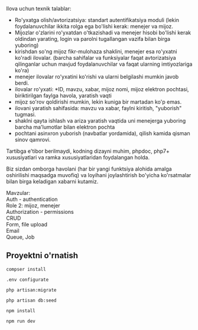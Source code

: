 Ilova uchun texnik talablar: 
- Ro'yxatga olish/avtorizatsiya: standart autentifikatsiya moduli (lekin foydalanuvchilar
ikkita rolga ega bo'lishi kerak: menejer va mijoz. 
- Mijozlar o'zlarini ro'yxatdan o'tkazishadi va menejer hisobi bo'lishi kerak oldindan yarating, login va parolni tugallangan vazifa bilan birga yuboring) 
- kirishdan so'ng mijoz fikr-mulohaza shaklini, menejer esa ro'yxatni ko'radi ilovalar. (barcha sahifalar va funksiyalar faqat avtorizatsiya qilinganlar uchun mavjud foydalanuvchilar va faqat ularning imtiyozlariga ko'ra)
- menejer ilovalar ro'yxatini ko'rishi va ularni belgilashi mumkin javob berdi. 
- ilovalar ro'yxati:
*ID, mavzu, xabar, mijoz nomi, mijoz elektron pochtasi, biriktirilgan faylga havola, yaratish vaqti
- mijoz so'rov qoldirishi mumkin, lekin kuniga bir martadan ko'p emas.
- ilovani yaratish sahifasida: mavzu va xabar, faylni kiritish, "yuborish" tugmasi.
- shaklni qayta ishlash va ariza yaratish vaqtida uni menejerga yuboring barcha ma'lumotlar bilan elektron pochta
- pochtani asinxron yuborish (navbatlar yordamida), qilish kamida qisman sinov qamrovi.

Tartibga e'tibor berilmaydi, kodning dizayni muhim,
phpdoc, php7+ xususiyatlari va ramka xususiyatlaridan foydalangan holda.

Biz sizdan omborga havolani (har bir yangi funktsiya alohida amalga oshirilishi maqsadga muvofiq) va loyihani joylashtirish bo'yicha ko'rsatmalar bilan birga keladigan xabarni kutamiz.



Mavzular: <br>
Auth - authentication <br>
Role 2: mijoz, menejer <br>
Authorization - permissions <br>
CRUD <br>
Form, file upload <br>
Email <br>
Queue, Job <br>


## Proyektni o'rnatish

```
compser install
```

```
.env configurate
```

```
php artisan:migrate
```

```
php artisan db:seed
```

```
npm install
```

```
npm run dev
```
